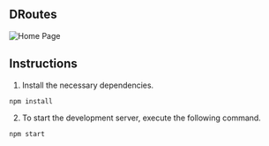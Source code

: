## DRoutes
![Home Page](https://github.com/lalitsheoran/p-projects/tree/master/DRoutes/public/DRoute.png)

## Instructions

1. Install the necessary dependencies.

```
npm install
```

2. To start the development server, execute the following command.

```
npm start
```
